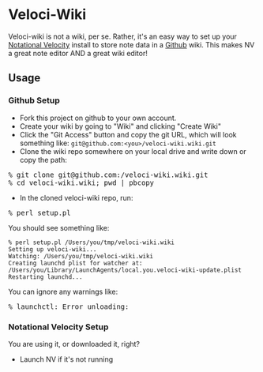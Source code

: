 # Veloci-Wiki

Veloci-wiki is not a wiki, per se. Rather, it's an easy way to set up your [Notational Velocity](http://notational.net) install to store note data in a [Github](http://github.com) wiki. This makes NV a great note editor AND a great wiki editor!

## Usage

### Github Setup

* Fork this project on github to your own account.
* Create your wiki by going to "Wiki" and clicking "Create Wiki"
* Click the "Git Access" button and copy the git URL, which will look something like: `git@github.com:<you>/veloci-wiki.wiki.git`
* Clone the wiki repo somewhere on your local drive and write down or copy the path:

<pre>
% git clone git@github.com:<you>/veloci-wiki.wiki.git
% cd veloci-wiki.wiki; pwd | pbcopy
</pre>

* In the cloned veloci-wiki repo, run:

<pre>
% perl setup.pl <path to your wiki checkout>
</pre>

You should see something like:

    % perl setup.pl /Users/you/tmp/veloci-wiki.wiki
    Setting up veloci-wiki...
    Watching: /Users/you/tmp/veloci-wiki.wiki
    Creating launchd plist for watcher at:
    /Users/you/Library/LaunchAgents/local.you.veloci-wiki-update.plist
    Restarting launchd...

You can ignore any warnings like:

<pre>
% launchctl: Error unloading: <some file>
</pre>

### Notational Velocity Setup

You are using it, or downloaded it, right?

* Launch NV if it's not running
